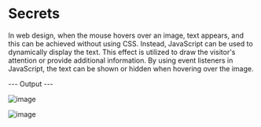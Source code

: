 # Secrets

In web design, when the mouse hovers over an image, text appears, and this can be achieved without using CSS. Instead, JavaScript can be used to dynamically display the text. This effect is utilized to draw the visitor's attention or provide additional information. By using event listeners in JavaScript, the text can be shown or hidden when hovering over the image.

--- Output ---

![image](https://github.com/FatmaYgn/5.6-Secrets-Project/assets/152922589/c5ee1f22-c009-4fe5-9754-fa3453f99996)

![image](https://github.com/FatmaYgn/5.6-Secrets-Project/assets/152922589/28f55d17-39f2-42c3-9bcd-1471752e1458)

